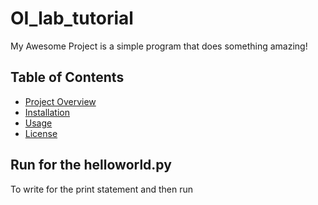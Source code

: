 # OI_lab_tutorial
My Awesome Project is a simple program that does something amazing!

## Table of Contents

-   [Project Overview](#project-overview)
-   [Installation](#installation)
-   [Usage](#usage)
-   [License](#license)

## Run for the helloworld.py
To write for the print statement and then run

